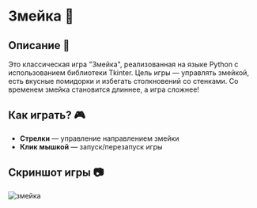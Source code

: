 # Змейка 🐍

## Описание 📖
Это классическая игра "Змейка", реализованная на языке Python с использованием библиотеки Tkinter. Цель игры — управлять змейкой, есть вкусные помидорки и избегать столкновений со стенками. Со временем змейка становится длиннее, а игра сложнее!

## Как играть? 🎮
- **Стрелки** — управление направлением змейки
- **Клик мышкой** — запуск/перезапуск игры

## Скриншот игры 📷
![змейка](https://github.com/user-attachments/assets/5f0caaee-c11d-4fbb-ae74-d7d1ba818c64)
